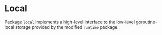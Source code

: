 Local
=====

Package `local` implements a high-level interface to the low-level goroutine-local storage provided by the modified `runtime` package.
